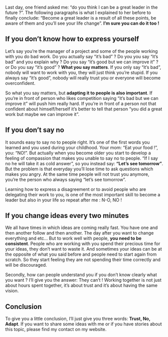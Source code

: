 Last day, one friend asked me: “do you think I can be a great leader in the future ?”. The following paragraphs is what I explained to her before to finally conclude: “Become a great leader is a result of all these points, be aware of them and you’ll see your life change”. **I’m sure you can do it too !**

## If you don’t know how to express yourself

Let’s say you’re the manager of a project and some of the people working with you do bad work. Do you actually say “it’s bad” ? Do you you say “it’s bad” and you explain why ? Do you say “it’s good but we can improve it” ? or Do you say “it’s good” ? **What you say matters**. If you only say “it’s bad”, nobody will want to work with you, they will just think you’re stupid. If you always say “it’s good”, nobody will really trust you or everyone will become overconfident.

So what you say matters, but **adapting it to people is also important**. If you’re in front of person who likes competition saying “it’s bad but we can improve it” will push him really hard. If you’re in front of a person not that confident about himself/herself it’s better to tell that person “you did a great work but maybe we can improve it”.

## If you don’t say no

It sounds easy to say no to people right. It’s one of the first words you learned and you used during your childhood. Your mom: “Eat your food !”, you: “NO!”. But actually when you become older you start to develop a feeling of compassion that makes you unable to say no to people. “If I say no he will take it as cold answer”, so you instead say: **“Let’s see tomorrow”**. But the problem is that everyday you’ll lose time to ask questions which makes you angry. At the same time people will not trust you anymore, you’re the person who always saying “let’s see tomorrow”.

Learning how to express a disagreement or to avoid people who are delegating their work to you, is one of the most important skill to become a leader but also in your life so repeat after me : N-O, NO !

## If you change ideas every two minutes

We all have times in which ideas are coming really fast. You have one and then another follow and then another. The day after you want to change everything and etc… But to work well with people, **you need to be consistent**. People who are working with you spend their precious time for your ideas, they don’t want to waste it. And sometimes your ideas can be at the opposite of what you said before and people need to start again from scratch. So they start feeling they are not spending their time correctly and will be discouraged.

Secondly, how can people understand you if you don’t know clearly what you want ? I’ll give you the answer: They can’t ! Working together is not just about hours spent together, it’s about trust and it’s about having the same vision.

## Conclusion

To give you a little conclusion, I’ll just give you three words: **Trust, No, Adapt**. If you want to share some ideas with me or if you have stories about this topic, please find my contact on my website.
